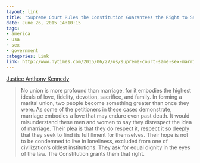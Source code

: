 ```yaml
---
layout: link
title: "Supreme Court Rules the Constitution Guarantees the Right to Same-Sex Marriage"
date: June 26, 2015 14:10:15
tags:
- america
- usa
- sex
- government
categories: Link
link: http://www.nytimes.com/2015/06/27/us/supreme-court-same-sex-marriage.html
---
```


[Justice Anthony Kennedy](http://www.supremecourt.gov/opinions/14pdf/14-556_3204.pdf)

> No union is more profound than marriage, for it embodies the highest ideals of love, fidelity, devotion, sacrifice, and family. In forming a marital union, two people become something greater than once they were. As some of the petitioners in these cases demonstrate, marriage embodies a love that may endure even past death. It would misunderstand these men and women to say they disrespect the idea of marriage. Their plea is that they do respect it, respect it so deeply that they seek to find its fulfillment for themselves. Their hope is not to be condemned to live in loneliness, excluded from one of civilization’s oldest institutions. They ask for equal dignity in the eyes of the law. The Constitution grants them that right. 
